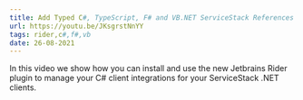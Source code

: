 ```yaml
---
title: Add Typed C#, TypeScript, F# and VB.NET ServiceStack References from JetBrains Rider
url: https://youtu.be/JKsgrstNnYY
tags: rider,c#,f#,vb
date: 26-08-2021
---
```


In this video we show how you can install and use the new Jetbrains Rider plugin to manage your C# client integrations for your ServiceStack .NET clients.
